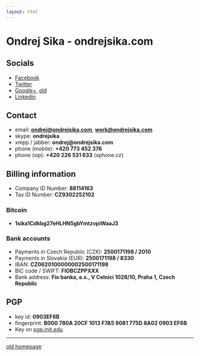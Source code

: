 ```yaml
---
layout: html
---
```


# Ondrej Sika - ondrejsika.com

## Socials

* [Facebook](http://facebook.com/sikaondrej2)
* [Twitter](http://twitter.com/ondrejsika)
* [Google+](https://google.com/+ondrejsika), [old](https://plus.google.com/u/0/103792510103800752680/about)
* [Linkedin](http://www.linkedin.com/in/ondrejsika)

## Contact

* email: __<ondrej@ondrejsika.com>__, __<work@ondrejsika.com>__
* skype: __ondrejsika__
* xmpp / jabber: __ondrej@ondrejsika.com__
* phone (mobile): __+420 773 452 376__
* phone (sip): __+420 226 531 633__ (xphone.cz)

## Billing information

* Company ID Number: __88114163__
* Tax ID Number: __CZ9302252102__

### Bitcoin

* __1sika1Cdkbg27eHLHN5gbYmtzvpiWaaJ3__

### Bank accounts

* Payments in Czech Republic (CZK): __2500171198 / 2010__
* Payments in Slovakia (EUR): __2500171198 / 8330__
* IBAN: __CZ0620100000002500171198__
* BIC code / SWIFT: __FIOBCZPPXXX__
* Bank address: __Fio banka, a.s., V Celnici 1028/10, Praha 1, Czech Republic__

## PGP

* key id: __0903EF6B__
* fingerprint: __B000 780A 20CF 1013 F7A5 9081 775D 8A02 0903 EF6B__
* Key on [pgp.mit.edu](http://pgp.mit.edu/pks/lookup?op=vindex&search=0x775D8A020903EF6B)

---

[old homepage](/index2.html)
